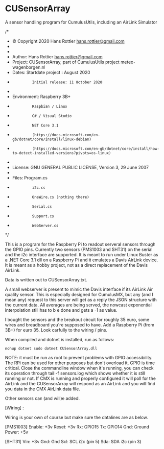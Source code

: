 # CUSensorArray
A sensor handling program for CumulusUtils, including an AirLink Simulator

/*
 * © Copyright 2020 Hans Rottier <hans.rottier@gmail.com>
 *
 * 
 * Author:      Hans Rottier <hans.rottier@gmail.com>
 * Project:     CUSensorArray, part of CumulusUtils project meteo-wagenborgen.nl
 * Dates:       Startdate project : August 2020
 *              Initial release: 11 October 2020
 *              
 * Environment: Raspberry 3B+
 *              Raspbian / Linux 
 *              C# / Visual Studio 
 *              NET Core 3.1 
 *              (https://docs.microsoft.com/en-gb/dotnet/core/install/linux-debian)
 *              (https://docs.microsoft.com/en-gb/dotnet/core/install/how-to-detect-installed-versions?pivots=os-linux)
 * 
 * License:     GNU GENERAL PUBLIC LICENSE, Version 3, 29 June 2007
 * 
 * Files:       Program.cs
 *              i2c.cs
 *              OneWire.cs (nothing there)
 *              Serial.cs
 *              Support.cs
 *              WebServer.cs
 */

This is a program for the Raspberry Pi to readout serveral sensors through the GPIO pins. 
Currently two sensors (PMS1003 and SHT31) on the serial and the i2c interface are supported. 
It is meant to run under Linux Buster as a .NET Core 3.1 dll on a Raspberry Pi and it emulates a Davis AirLink device.
It is meant as a hobby project, not as a direct replacement of the Davis AirLink.

Data is written out to CUSensorArray.txt.

A small webserver is present to mimic the Davis interface if its AirLink Air quality sensor. This is especially designed for CumulusMX, but any (and I mean any) 
request to this server will get as a reply the JSON structure with the current data. All averages are being served, the nowcast exponential interpolation still 
has to b e done and gets a -1 as value.

I bought the sensors and the breakout circuit for roughly 35 euro, some wires and breadboard you're supposed to have.
Add a Raspberry Pi (from 3B+) for euro 35. Look carfully to the wiring / pins.

When compiled and dotnet is installed, run as follows:

    nohup dotnet sudo dotnet CUSensorArray.dll
    
NOTE: it must be run as root to prevent problems with GPIO accessibility. The RPi can be used for other purposes but don't overload it, GPIO is time critical. 
      Close the commandline window when it's running, you can check its operation through tail -f sensors.log which shows whether it is still running or not.
      If CMX is running and properly configured it will poll for the AirLink and the CUSensorArray will respond as an AirLink and you will find you data
      in the CMX AirLink data file.
      
Other sensors can (and will)e added.

[Wiring] :

Wiring is your own of course but make sure the datalines are as below.

[PMS1003]
Enable: +3v
Reset:  +3v
Rx:     GPIO15
Tx:     GPIO14
Gnd:    Ground
Power:  +5v

[SHT31]
Vin:    +3v
Gnd:    Gnd
Scl:    SCL i2c (pin 5)
Sda:    SDA i2c (pin 3)
